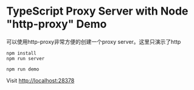 TypeScript Proxy Server with Node "http-proxy" Demo
====================================================

可以使用http-proxy非常方便的创建一个proxy server。这里只演示了http

```
npm install
npm run server

npm run demo
```

Visit <http://localhost:28378>

